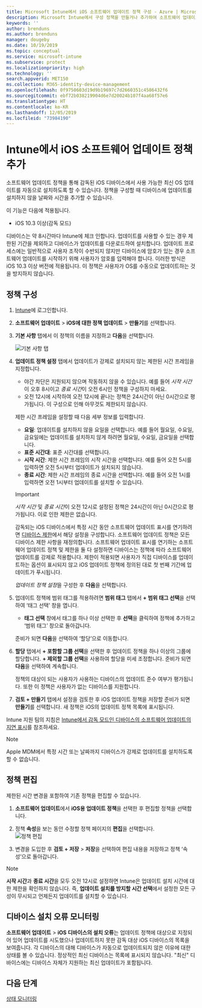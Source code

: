 ```yaml
---
title: Microsoft Intune에서 iOS 소프트웨어 업데이트 정책 구성 - Azure | Microsoft Docs
description: Microsoft Intune에서 구성 정책을 만들거나 추가하여 소프트웨어 업데이트가 iOS 디바이스에 자동으로 설치되는 시기를 제한합니다. 업데이트를 설치하지 않을 날짜와 시간을 선택할 수 있습니다. 이 정책을 그룹, 사용자 또는 디바이스에 할당하고 설치 오류를 확인할 수도 있습니다.
keywords: ''
author: brenduns
ms.author: brenduns
manager: dougeby
ms.date: 10/19/2019
ms.topic: conceptual
ms.service: microsoft-intune
ms.subservice: protect
ms.localizationpriority: high
ms.technology: ''
search.appverid: MET150
ms.collection: M365-identity-device-management
ms.openlocfilehash: 0f9750603d19d9b19697c7d2660351c4586432f6
ms.sourcegitcommit: ebf72b038219904d6e7d20024b107f4aa68f57e6
ms.translationtype: HT
ms.contentlocale: ko-KR
ms.lasthandoff: 12/05/2019
ms.locfileid: "73984190"
---
```

# <a name="add-ios-software-update-policies-in-intune"></a>Intune에서 iOS 소프트웨어 업데이트 정책 추가

소프트웨어 업데이트 정책을 통해 감독된 iOS 디바이스에서 사용 가능한 최신 OS 업데이트를 자동으로 설치하도록 할 수 있습니다. 정책을 구성할 때 디바이스에 업데이트를 설치하지 않을 날짜와 시간을 추가할 수 있습니다.

이 기능은 다음에 적용됩니다.

- iOS 10.3 이상(감독 모드)

디바이스는 약 8시간마다 Intune에 체크 인합니다. 업데이트를 사용할 수 있는 경우 제한된 기간을 제외하고 디바이스가 업데이트를 다운로드하여 설치합니다. 업데이트 프로세스에는 일반적으로 사용자 조작이 수반되지 않지만 디바이스에 암호가 있는 경우 소프트웨어 업데이트를 시작하기 위해 사용자가 암호를 입력해야 합니다. 이러한 방식은 iOS 10.3 이상 버전에 적용됩니다. 이 정책은 사용자가 OS를 수동으로 업데이트하는 것을 방지하지 않습니다.

## <a name="configure-the-policy"></a>정책 구성

1. [Intune](https://go.microsoft.com/fwlink/?linkid=2090973)에 로그인합니다.
2. **소프트웨어 업데이트** > **iOS에 대한 정책 업데이트** > **만들기**를 선택합니다.
3. **기본 사항** 탭에서 이 정책의 이름을 지정하고 **다음**을 선택합니다.

   ![기본 사항 탭](./media/software-updates-ios/basics-tab.png) 

4. **업데이트 정책 설정** 탭에서 업데이트가 강제로 설치되지 않는 제한된 시간 프레임을 지정합니다.  
   - 야간 차단은 지원되지 않으며 작동하지 않을 수 있습니다. 예를 들어 *시작 시간*이 오후 8시이고 *종료 시간*이 오전 6시인 정책을 구성하지 마세요.
   - 오전 12시에 시작하여 오전 12시에 끝나는 정책은 24시간이 아닌 0시간으로 평가됩니다. 이 구성으로 인해 아무것도 제한되지 않습니다.

   제한 시간 프레임을 설정할 때 다음 세부 정보를 입력합니다.

   - **요일**: 업데이트를 설치하지 않을 요일을 선택합니다. 예를 들어 월요일, 수요일, 금요일에는 업데이트를 설치하지 않게 하려면 월요일, 수요일, 금요일을 선택합니다.
   - **표준 시간대**: 표준 시간대를 선택합니다.
   - **시작 시간**: 제한 시간 프레임의 시작 시간을 선택합니다. 예를 들어 오전 5시를 입력하면 오전 5시부터 업데이트가 설치되지 않습니다.
   - **종료 시간**: 제한 시간 프레임의 종료 시간을 선택합니다. 예를 들어 오전 1시를 입력하면 오전 1시부터 업데이트를 설치할 수 있습니다.
  
   > [!IMPORTANT]  
   > *시작 시간* 및 *종료 시간*이 오전 12시로 설정된 정책은 24시간이 아닌 0시간으로 평가됩니다. 이로 인한 제한은 없습니다.  
    
   감독되는 iOS 디바이스에서 특정 시간 동안 소프트웨어 업데이트 표시를 연기하려면 [디바이스 제한](../configuration/device-restrictions-ios.md#general)에서 해당 설정을 구성합니다. 소프트웨어 업데이트 정책은 모든 디바이스 제한 사항을 재정의합니다. 소프트웨어 업데이트 표시를 연기하는 소프트웨어 업데이트 정책 및 제한을 둘 다 설정하면 디바이스는 정책에 따라 소프트웨어 업데이트를 강제로 적용합니다. 제한이 적용되면 사용자가 직접 디바이스를 업데이트하는 옵션이 표시되지 않고 iOS 업데이트 정책에 정의된 대로 첫 번째 기간에 업데이트가 푸시됩니다.

   *업데이트 정책 설정*을 구성한 후 **다음**을 선택합니다. 

5. 업데이트 정책에 범위 태그를 적용하려면 **범위 태그** 탭에서 **+ 범위 태그 선택**을 선택하여 ‘태그 선택’ 창을 엽니다. 
   
   - **태그 선택** 창에서 태그를 하나 이상 선택한 후 **선택**을 클릭하여 정책에 추가하고 ‘범위 태그’ 창으로 돌아갑니다.   

   준비가 되면 **다음**을 선택하여 ‘할당’으로 이동합니다. 

6. **할당** 탭에서 **+ 포함할 그룹 선택**을 선택한 후 업데이트 정책을 하나 이상의 그룹에 할당합니다. **+ 제외할 그룹 선택**을 사용하여 할당을 미세 조정합니다. 준비가 되면 **다음**을 선택하여 계속합니다. 

   정책의 대상이 되는 사용자가 사용하는 디바이스의 업데이트 준수 여부가 평가됩니다. 또한 이 정책은 사용자가 없는 디바이스를 지원합니다.

7. **검토 + 만들기** 탭에서 설정을 검토한 후 iOS 업데이트 정책을 저장할 준비가 되면 **만들기**를 선택합니다. 새 정책은 iOS의 업데이트 정책 목록에 표시됩니다.


Intune 지원 팀의 지침은 [Intune에서 감독 모드인 디바이스의 소프트웨어 업데이트의 지연 표시](https://techcommunity.microsoft.com/t5/Intune-Customer-Success/Delaying-visibility-of-software-updates-in-Intune-for-supervised/ba-p/345753)를 참조하세요.

> [!NOTE]
> Apple MDM에서 특정 시간 또는 날짜까지 디바이스가 강제로 업데이트를 설치하도록 할 수 없습니다.

## <a name="edit-a-policy"></a>정책 편집
제한된 시간 변경을 포함하여 기존 정책을 편집할 수 있습니다.

1. **소프트웨어 업데이트**에서 **iOS용 업데이트 정책**을 선택한 후 편집할 정책을 선택합니다.

2. 정책 **속성**을 보는 동안 수정할 정책 페이지의 **편집**을 선택합니다.  
   ![정책 편집](./media/software-updates-ios/edit-policy.png)   

3. 변경을 도입한 후 **검토 + 저장** > **저장**을 선택하여 편집 내용을 저장하고 정책 ‘속성’으로 돌아갑니다.   
 
> [!NOTE]
> **시작 시간**과 **종료 시간**을 모두 오전 12시로 설정하면 Intune은 업데이트 설치 시간에 대한 제한을 확인하지 않습니다. 즉, **업데이트 설치를 방지할 시간 선택**에서 설정한 모든 구성이 무시되고 언제든지 업데이트를 설치할 수 있습니다.  


## <a name="monitor-device-installation-failures"></a>디바이스 설치 오류 모니터링
<!-- 1352223 -->
**소프트웨어 업데이트** > **iOS 디바이스의 설치 오류**는 업데이트 정책에 대상으로 지정되어 있어 업데이트를 시도했으나 업데이트하지 못한 감독 대상 iOS 디바이스의 목록을 보여줍니다. 각 디바이스의 대해 디바이스가 자동으로 업데이트되지 않은 이유에 대한 상태를 볼 수 있습니다. 정상적인 최신 디바이스는 목록에 표시되지 않습니다. "최신" 디바이스에는 디바이스 자체가 지원하는 최신 업데이트가 포함됩니다.

## <a name="next-steps"></a>다음 단계

[상태 모니터링](../configuration/device-profile-monitor.md)
